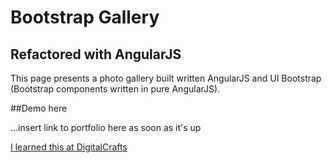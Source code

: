# Bootstrap Gallery

## Refactored with AngularJS

This page presents a photo gallery built written AngularJS and UI Bootstrap (Bootstrap components written in pure AngularJS).

##Demo here

...insert link to portfolio here as soon as it's up

[I learned this at DigitalCrafts](https://www.digitalcrafts.com)